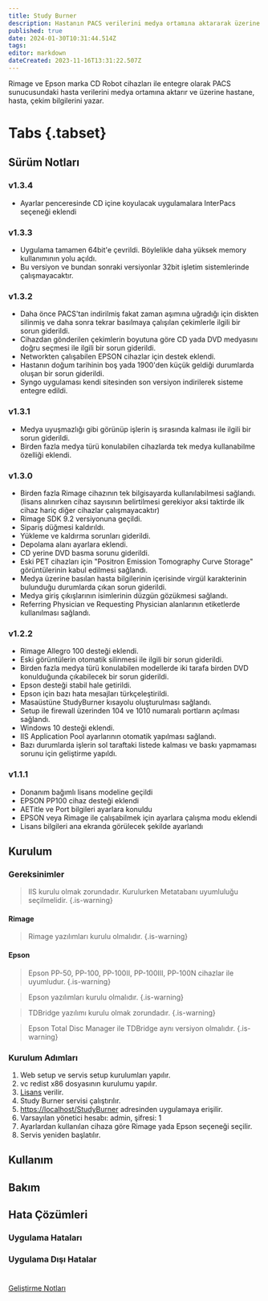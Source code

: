 ```yaml
---
title: Study Burner
description: Hastanın PACS verilerini medya ortamına aktararak üzerine baskı yapılmasını sağlar
published: true
date: 2024-01-30T10:31:44.514Z
tags: 
editor: markdown
dateCreated: 2023-11-16T13:31:22.507Z
---
```


Rimage ve Epson marka CD Robot cihazları ile entegre olarak PACS sunucusundaki hasta verilerini medya ortamına aktarır ve üzerine hastane, hasta, çekim bilgilerini yazar.

# Tabs {.tabset}

## Sürüm Notları
### v1.3.4
- Ayarlar penceresinde CD içine koyulacak uygulamalara InterPacs seçeneği eklendi
### v1.3.3
- Uygulama tamamen 64bit'e çevrildi. Böylelikle daha yüksek memory kullanımının yolu açıldı.
- Bu versiyon ve bundan sonraki versiyonlar 32bit işletim sistemlerinde çalışmayacaktır.
### v1.3.2
- Daha önce PACS'tan indirilmiş fakat zaman aşımına uğradığı için diskten silinmiş ve daha sonra tekrar basılmaya çalışılan çekimlerle ilgili bir sorun giderildi.
- Cihazdan gönderilen çekimlerin boyutuna göre CD yada DVD medyasını doğru seçmesi ile ilgili bir sorun giderildi.
- Networkten çalışabilen EPSON cihazlar için destek eklendi.
- Hastanın doğum tarihinin boş yada 1900'den küçük geldiği durumlarda oluşan bir sorun giderildi.
- Syngo uygulaması kendi sitesinden son versiyon indirilerek sisteme entegre edildi.
### v1.3.1
- Medya uyuşmazlığı gibi görünüp işlerin iş sırasında kalması ile ilgili bir sorun giderildi.
- Birden fazla medya türü konulabilen cihazlarda tek medya kullanabilme özelliği eklendi.

### v1.3.0
- Birden fazla Rimage cihazının tek bilgisayarda kullanılabilmesi sağlandı. (lisans alınırken cihaz sayısının belirtilmesi gerekiyor aksi taktirde ilk cihaz hariç diğer cihazlar çalışmayacaktır)
- Rimage SDK 9.2 versiyonuna geçildi.
- Sipariş düğmesi kaldırıldı.
- Yükleme ve kaldırma sorunları giderildi.
- Depolama alanı ayarlara eklendi.
- CD yerine DVD basma sorunu giderildi.
- Eski PET cihazları için "Positron Emission Tomography Curve Storage" görüntülerinin kabul edilmesi sağlandı.
- Medya üzerine basılan hasta bilgilerinin içerisinde virgül karakterinin bulunduğu durumlarda çıkan sorun giderildi.
- Medya giriş çıkışlarının isimlerinin düzgün gözükmesi sağlandı.
- Referring Physician ve Requesting Physician alanlarının etiketlerde kullanılması sağlandı.

### v1.2.2
- Rimage Allegro 100 desteği eklendi.
- Eski görüntülerin otomatik silinmesi ile ilgili bir sorun giderildi.
- Birden fazla medya türü konulabilen modellerde iki tarafa birden DVD konulduğunda çıkabilecek bir sorun giderildi.
- Epson desteği stabil hale getirildi.
- Epson için bazı hata mesajları türkçeleştirildi.
- Masaüstüne StudyBurner kısayolu oluşturulması sağlandı.
- Setup ile firewall üzerinden 104 ve 1010 numaralı portların açılması sağlandı.
- Windows 10 desteği eklendi.
- IIS Application Pool ayarlarının otomatik yapılması sağlandı.
- Bazı durumlarda işlerin sol taraftaki listede kalması ve baskı yapmaması sorunu için geliştirme yapıldı.

### v1.1.1
- Donanım bağımlı lisans modeline geçildi
- EPSON PP100 cihaz desteği eklendi
- AETitle ve Port bilgileri ayarlara konuldu
- EPSON veya Rimage ile çalışabilmek için ayarlara çalışma modu eklendi
- Lisans bilgileri ana ekranda görülecek şekilde ayarlandı



## Kurulum
### Gereksinimler
> IIS kurulu olmak zorundadır. Kurulurken Metatabanı uyumluluğu seçilmelidir.
{.is-warning}
#### Rimage
> Rimage yazılımları kurulu olmalıdır.
{.is-warning}

#### Epson
> Epson PP-50, PP-100, PP-100II, PP-100III, PP-100N cihazlar ile uyumludur.
{.is-warning}

> Epson yazılımları kurulu olmalıdır.
{.is-warning}

> TDBridge yazılımı kurulu olmak zorundadır.
{.is-warning}

> Epson Total Disc Manager ile TDBridge aynı versiyon olmalıdır.
{.is-warning}

### Kurulum Adımları
1. Web setup ve servis setup kurulumları yapılır.
1. vc redist x86 dosyasının kurulumu yapılır.
1. [Lisans]() verilir.
1. Study Burner servisi çalıştırılır.
1. [https://localhost/StudyBurner](https://localhost/StudyBurner) adresinden uygulamaya erişilir.
1. Varsayılan yönetici hesabı: admin, şifresi: 1
1. Ayarlardan kullanılan cihaza göre Rimage yada Epson seçeneği seçilir.
1. Servis yeniden başlatılır.


## Kullanım

## Bakım

## Hata Çözümleri

### Uygulama Hataları

### Uygulama Dışı Hatalar

#
[Geliştirme Notları](/Gelistirme/StudyBurner)
